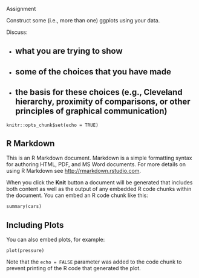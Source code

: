 Assignment

Construct some (i.e., more than one) ggplots using your data. 

Discuss:
  - what you are trying to show
    -
    
  - some of the choices that you have made
    -
    
  - the basis for these choices (e.g., Cleveland hierarchy, proximity of comparisons, or other principles of graphical communication)
    - 


```{r setup, include=FALSE}
knitr::opts_chunk$set(echo = TRUE)
```

## R Markdown

This is an R Markdown document. Markdown is a simple formatting syntax for authoring HTML, PDF, and MS Word documents. For more details on using R Markdown see <http://rmarkdown.rstudio.com>.

When you click the **Knit** button a document will be generated that includes both content as well as the output of any embedded R code chunks within the document. You can embed an R code chunk like this:

```{r cars}
summary(cars)
```

## Including Plots

You can also embed plots, for example:

```{r pressure, echo=FALSE}
plot(pressure)
```

Note that the `echo = FALSE` parameter was added to the code chunk to prevent printing of the R code that generated the plot.
